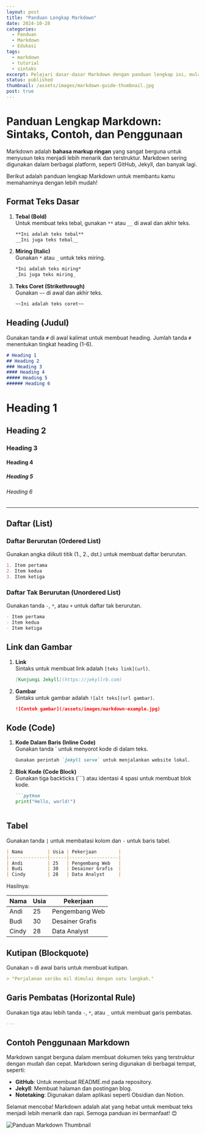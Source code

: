 ```yaml
---
layout: post
title: "Panduan Lengkap Markdown"
date: 2024-10-28
categories:
  - Panduan
  - Markdown
  - Edukasi
tags:
  - markdown
  - tutorial
  - sintaks
excerpt: Pelajari dasar-dasar Markdown dengan panduan lengkap ini, mulai dari format teks hingga gambar dan tabel.
status: published
thumbnail: /assets/images/markdown-guide-thumbnail.jpg
post: true
---
```


# Panduan Lengkap Markdown: Sintaks, Contoh, dan Penggunaan

Markdown adalah **bahasa markup ringan** yang sangat berguna untuk menyusun teks menjadi lebih menarik dan terstruktur. Markdown sering digunakan dalam berbagai platform, seperti GitHub, Jekyll, dan banyak lagi.

Berikut adalah panduan lengkap Markdown untuk membantu kamu memahaminya dengan lebih mudah!

## Format Teks Dasar

1. **Tebal (Bold)**  
   Untuk membuat teks tebal, gunakan `**` atau `__` di awal dan akhir teks.
   ```markdown
   **Ini adalah teks tebal**
   __Ini juga teks tebal__
   ```

2. **Miring (Italic)**  
   Gunakan `*` atau `_` untuk teks miring.
   ```markdown
   *Ini adalah teks miring*
   _Ini juga teks miring_
   ```

3. **Teks Coret (Strikethrough)**  
   Gunakan `~~` di awal dan akhir teks.
   ```markdown
   ~~Ini adalah teks coret~~
   ```

## Heading (Judul)

Gunakan tanda `#` di awal kalimat untuk membuat heading. Jumlah tanda `#` menentukan tingkat heading (1-6).

```markdown
# Heading 1
## Heading 2
### Heading 3
#### Heading 4
##### Heading 5
###### Heading 6
```
# Heading 1
## Heading 2
### Heading 3
#### Heading 4
##### Heading 5
###### Heading 6

---

## Daftar (List)

### Daftar Berurutan (Ordered List)

Gunakan angka diikuti titik (1., 2., dst.) untuk membuat daftar berurutan.

```markdown
1. Item pertama
2. Item kedua
3. Item ketiga
```

### Daftar Tak Berurutan (Unordered List)

Gunakan tanda `-`, `*`, atau `+` untuk daftar tak berurutan.

```markdown
- Item pertama
- Item kedua
- Item ketiga
```

## Link dan Gambar

1. **Link**  
   Sintaks untuk membuat link adalah `[teks link](url)`.
   ```markdown
   [Kunjungi Jekyll](https://jekyllrb.com)
   ```

2. **Gambar**  
   Sintaks untuk gambar adalah `![alt teks](url gambar)`.
   ```markdown
   ![Contoh gambar](/assets/images/markdown-example.jpg)
   ```

## Kode (Code)

1. **Kode Dalam Baris (Inline Code)**  
   Gunakan tanda ` untuk menyorot kode di dalam teks.
   ```markdown
   Gunakan perintah `jekyll serve` untuk menjalankan website lokal.
   ```

2. **Blok Kode (Code Block)**  
   Gunakan tiga backticks (\`\`\`) atau identasi 4 spasi untuk membuat blok kode.
   ```markdown
   ```python
   print("Hello, world!")
   ```
   ```

## Tabel

Gunakan tanda `|` untuk membatasi kolom dan `-` untuk baris tabel.

```markdown
| Nama         | Usia | Pekerjaan        |
|--------------|------|------------------|
| Andi         | 25   | Pengembang Web   |
| Budi         | 30   | Desainer Grafis  |
| Cindy        | 28   | Data Analyst     |
```

Hasilnya:

| Nama         | Usia | Pekerjaan        |
|--------------|------|------------------|
| Andi         | 25   | Pengembang Web   |
| Budi         | 30   | Desainer Grafis  |
| Cindy        | 28   | Data Analyst     |

## Kutipan (Blockquote)

Gunakan `>` di awal baris untuk membuat kutipan.

```markdown
> "Perjalanan seribu mil dimulai dengan satu langkah."
```

## Garis Pembatas (Horizontal Rule)

Gunakan tiga atau lebih tanda `-`, `*`, atau `_` untuk membuat garis pembatas.

```markdown
---
```

## Contoh Penggunaan Markdown

Markdown sangat berguna dalam membuat dokumen teks yang terstruktur dengan mudah dan cepat. Markdown sering digunakan di berbagai tempat, seperti:

- **GitHub**: Untuk membuat README.md pada repository.
- **Jekyll**: Membuat halaman dan postingan blog.
- **Notetaking**: Digunakan dalam aplikasi seperti Obsidian dan Notion.

Selamat mencoba! Markdown adalah alat yang hebat untuk membuat teks menjadi lebih menarik dan rapi. Semoga panduan ini bermanfaat! 😊

![Panduan Markdown Thumbnail](/assets/images/markdown-guide-thumbnail.jpg)